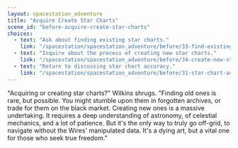 ```yaml
---
layout: spacestation_adventure
title: "Acquire Create Star Charts"
scene_id: "before-acquire-create-star-charts"
choices:
  - text: "Ask about finding existing star charts."
    link: "/spacestation/spacestation_adventure/before/33-find-existing-star-charts/"
  - text: "Inquire about the process of creating new star charts."
    link: "/spacestation/spacestation_adventure/before/34-create-new-star-charts/"
  - text: "Return to discussing star chart accuracy."
    link: "/spacestation/spacestation_adventure/before/31-star-chart-accuracy/"
---
```


"Acquiring or creating star charts?" Wilkins shrugs. "Finding old ones is rare, but possible. You might stumble upon them in forgotten archives, or trade for them on the black market. Creating new ones is a massive undertaking. It requires a deep understanding of astronomy, of celestial mechanics, and a lot of patience. But it's the only way to truly go off-grid, to navigate without the Wires' manipulated data. It's a dying art, but a vital one for those who seek true freedom."
